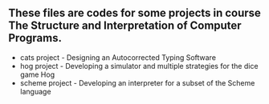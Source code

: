 ## These files are codes for some projects in course The Structure and Interpretation of Computer Programs.

* cats project - Designing an Autocorrected Typing Software
* hog project - Developing a simulator and multiple strategies for the dice game Hog
* scheme project - Developing an interpreter for a subset of the Scheme language
